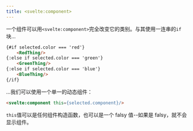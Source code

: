 ```yaml
---
title: <svelte:component>
---
```


一个组件可以用`<svelte:component>`完全改变它的类别。与其使用一连串的`if`块...

```html
{#if selected.color === 'red'}
	<RedThing/>
{:else if selected.color === 'green'}
	<GreenThing/>
{:else if selected.color === 'blue'}
	<BlueThing/>
{/if}
```

...我们可以使用一个单一的动态组件：

```html
<svelte:component this={selected.component}/>
```

`this`值可以是任何组件构造函数，也可以是一个 falsy 值--如果是 falsy，就不会显示组件。